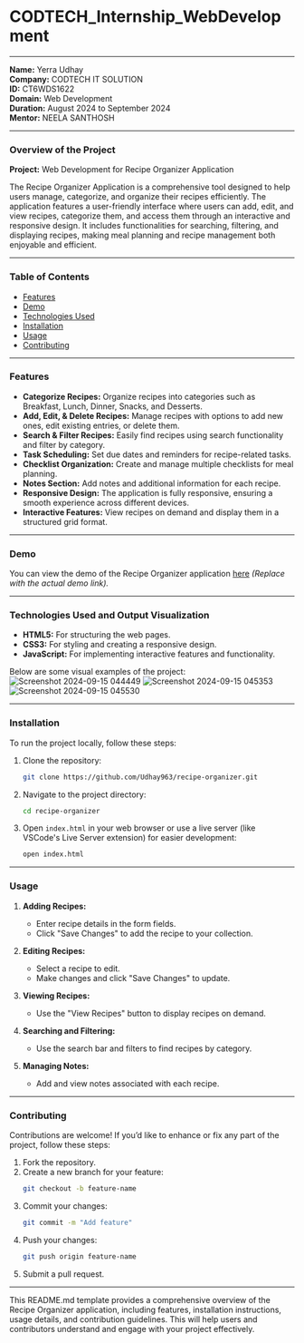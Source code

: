 # CODTECH_Internship_WebDevelopment
---

**Name:** Yerra Udhay  
**Company:** CODTECH IT SOLUTION  
**ID:** CT6WDS1622  
**Domain:** Web Development  
**Duration:** August 2024 to September 2024  
**Mentor:** NEELA SANTHOSH

---

### **Overview of the Project**

**Project:** Web Development for Recipe Organizer Application

The Recipe Organizer Application is a comprehensive tool designed to help users manage, categorize, and organize their recipes efficiently. The application features a user-friendly interface where users can add, edit, and view recipes, categorize them, and access them through an interactive and responsive design. It includes functionalities for searching, filtering, and displaying recipes, making meal planning and recipe management both enjoyable and efficient.

---

### **Table of Contents**
- [Features](#features)
- [Demo](#demo)
- [Technologies Used](#technologies-used)
- [Installation](#installation)
- [Usage](#usage)
- [Contributing](#contributing)

---

### **Features**

- **Categorize Recipes:** Organize recipes into categories such as Breakfast, Lunch, Dinner, Snacks, and Desserts.
- **Add, Edit, & Delete Recipes:** Manage recipes with options to add new ones, edit existing entries, or delete them.
- **Search & Filter Recipes:** Easily find recipes using search functionality and filter by category.
- **Task Scheduling:** Set due dates and reminders for recipe-related tasks.
- **Checklist Organization:** Create and manage multiple checklists for meal planning.
- **Notes Section:** Add notes and additional information for each recipe.
- **Responsive Design:** The application is fully responsive, ensuring a smooth experience across different devices.
- **Interactive Features:** View recipes on demand and display them in a structured grid format.

---

### **Demo**

You can view the demo of the Recipe Organizer application [here](#) *(Replace with the actual demo link).*

---

### **Technologies Used and Output Visualization**

- **HTML5:** For structuring the web pages.
- **CSS3:** For styling and creating a responsive design.
- **JavaScript:** For implementing interactive features and functionality.

Below are some visual examples of the project:  
![Screenshot 2024-09-15 044449](https://github.com/user-attachments/assets/290eb747-7d6c-4455-9427-985a229e8cf6)
![Screenshot 2024-09-15 045353](https://github.com/user-attachments/assets/bd375422-1067-4680-9014-6fa57b241c8f)
![Screenshot 2024-09-15 045530](https://github.com/user-attachments/assets/3e500579-bf6d-40eb-9b57-f10ece24c82a)


---

### **Installation**

To run the project locally, follow these steps:

1. Clone the repository:
   ```bash
   git clone https://github.com/Udhay963/recipe-organizer.git
   ```
2. Navigate to the project directory:
   ```bash
   cd recipe-organizer
   ```
3. Open `index.html` in your web browser or use a live server (like VSCode's Live Server extension) for easier development:
   ```bash
   open index.html
   ```

---

### **Usage**

1. **Adding Recipes:**
   - Enter recipe details in the form fields.
   - Click "Save Changes" to add the recipe to your collection.

2. **Editing Recipes:**
   - Select a recipe to edit.
   - Make changes and click "Save Changes" to update.

3. **Viewing Recipes:**
   - Use the "View Recipes" button to display recipes on demand.

4. **Searching and Filtering:**
   - Use the search bar and filters to find recipes by category.

5. **Managing Notes:**
   - Add and view notes associated with each recipe.

---

### **Contributing**

Contributions are welcome! If you’d like to enhance or fix any part of the project, follow these steps:

1. Fork the repository.
2. Create a new branch for your feature:
   ```bash
   git checkout -b feature-name
   ```
3. Commit your changes:
   ```bash
   git commit -m "Add feature"
   ```
4. Push your changes:
   ```bash
   git push origin feature-name
   ```
5. Submit a pull request.

---

This README.md template provides a comprehensive overview of the Recipe Organizer application, including features, installation instructions, usage details, and contribution guidelines. This will help users and contributors understand and engage with your project effectively.

